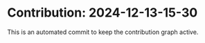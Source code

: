 # Contribution: 2024-12-13-15-30
This is an automated commit to keep the contribution graph active.
